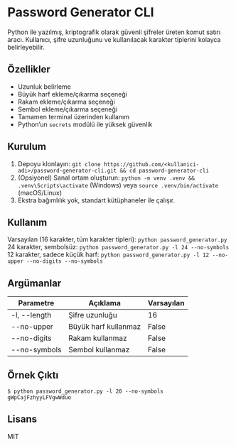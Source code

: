 # Password Generator CLI
Python ile yazılmış, kriptografik olarak güvenli şifreler üreten komut satırı aracı. Kullanıcı, şifre uzunluğunu ve kullanılacak karakter tiplerini kolayca belirleyebilir.

## Özellikler
- Uzunluk belirleme
- Büyük harf ekleme/çıkarma seçeneği
- Rakam ekleme/çıkarma seçeneği
- Sembol ekleme/çıkarma seçeneği
- Tamamen terminal üzerinden kullanım
- Python’un `secrets` modülü ile yüksek güvenlik

## Kurulum
1. Depoyu klonlayın: `git clone https://github.com/<kullanici-adi>/password-generator-cli.git && cd password-generator-cli`
2. (Opsiyonel) Sanal ortam oluşturun: `python -m venv .venv && .venv\Scripts\activate` (Windows) veya `source .venv/bin/activate` (macOS/Linux)
3. Ekstra bağımlılık yok, standart kütüphaneler ile çalışır.

## Kullanım
Varsayılan (16 karakter, tüm karakter tipleri): `python password_generator.py`  
24 karakter, sembolsüz: `python password_generator.py -l 24 --no-symbols`  
12 karakter, sadece küçük harf: `python password_generator.py -l 12 --no-upper --no-digits --no-symbols`

## Argümanlar
| Parametre | Açıklama | Varsayılan |
|-----------|----------|------------|
| -l, --length | Şifre uzunluğu | 16 |
| --no-upper | Büyük harf kullanmaz | False |
| --no-digits | Rakam kullanmaz | False |
| --no-symbols | Sembol kullanmaz | False |

## Örnek Çıktı
`$ python password_generator.py -l 20 --no-symbols`  
`gWpCajFzhyyLFVgwWduo`

## Lisans
MIT


